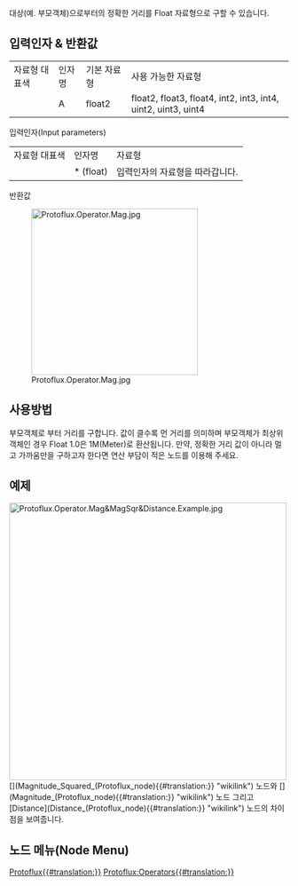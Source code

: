 <languages></languages> 대상(예. 부모객체)으로부터의 정확한 거리를 Float
자료형으로 구할 수 있습니다.

## 입력인자 & 반환값

|               |        |             |                                                               |
|---------------|--------|-------------|---------------------------------------------------------------|
| 자료형 대표색 | 인자명 | 기본 자료형 | 사용 가능한 자료형                                            |
|               | A      | float2      | float2, float3, float4, int2, int3, int4, uint2, uint3, uint4 |

입력인자(Input parameters)

|               |            |                                 |
|---------------|------------|---------------------------------|
| 자료형 대표색 | 인자명     | 자료형                          |
|               | \* (float) | 입력인자의 자료형을 따라갑니다. |

반환값

<figure>
<img src="Protoflux.Operator.Mag.jpg" title="Protoflux.Operator.Mag.jpg" width="300" alt="Protoflux.Operator.Mag.jpg" /><figcaption aria-hidden="true">Protoflux.Operator.Mag.jpg</figcaption>
</figure>

## 사용방법

부모객체로 부터 거리를 구합니다. 값이 클수록 먼 거리를 의미하며
부모객체가 최상위 객체인 경우 Float 1.0은 1M(Meter)로 환산됩니다. 만약,
정확한 거리 값이 아니라 멀고 가까움만을 구하고자 한다면 연산 부담이 적은
[<nowiki>](Magnitude_Squared_(Protoflux_node){{#translation:}} "wikilink")
노드를 이용해 주세요.

## 예제

<img src="Protoflux.Operator.Mag&amp;MagSqr&amp;Distance.Example.jpg" title="fig:Protoflux.Operator.Mag&amp;MagSqr&amp;Distance.Example.jpg" width="500" alt="Protoflux.Operator.Mag&amp;MagSqr&amp;Distance.Example.jpg" />
[<nowiki>](Magnitude_Squared_(Protoflux_node){{#translation:}} "wikilink")
노드와
[<nowiki>](Magnitude_(Protoflux_node){{#translation:}} "wikilink") 노드
그리고 [Distance](Distance_(Protoflux_node){{#translation:}} "wikilink")
노드의 차이점을 보여줍니다.

## 노드 메뉴(Node Menu)

[Protoflux{{#translation:}}](Category:Protoflux{{#translation:}} "wikilink")
[Protoflux:Operators{{#translation:}}](Category:Protoflux:Operators{{#translation:}} "wikilink")